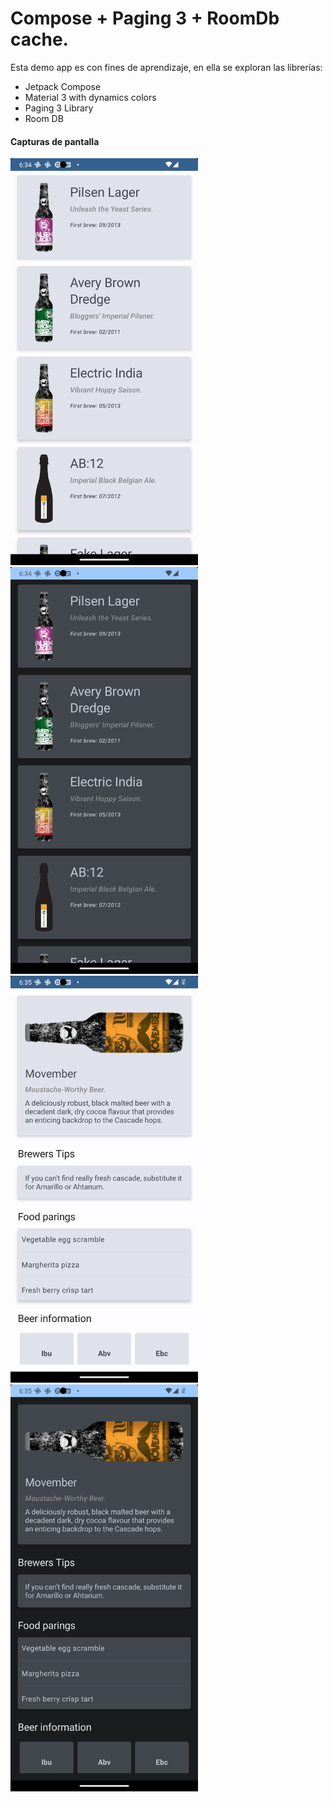 # Compose + Paging 3 + RoomDb cache.
Esta demo app es con fines de aprendizaje, en ella se exploran las librerías:

* Jetpack Compose
* Material 3 with dynamics colors
* Paging 3 Library
* Room DB


#### Capturas de pantalla
<p>
 <img src="https://raw.githubusercontent.com/mbove77/ComposePaging3Caching/master/screenshots/1.png" width="300" />
&nbsp; &nbsp; &nbsp; &nbsp;
 <img src="https://raw.githubusercontent.com/mbove77/ComposePaging3Caching/master/screenshots/2.png" width="300" />
 &nbsp; &nbsp; &nbsp; &nbsp;
 <img src="https://raw.githubusercontent.com/mbove77/ComposePaging3Caching/master/screenshots/3.png" width="300" />
  &nbsp; &nbsp; &nbsp; &nbsp;
 <img src="https://raw.githubusercontent.com/mbove77/ComposePaging3Caching/master/screenshots/4.png" width="300" />
</p>
